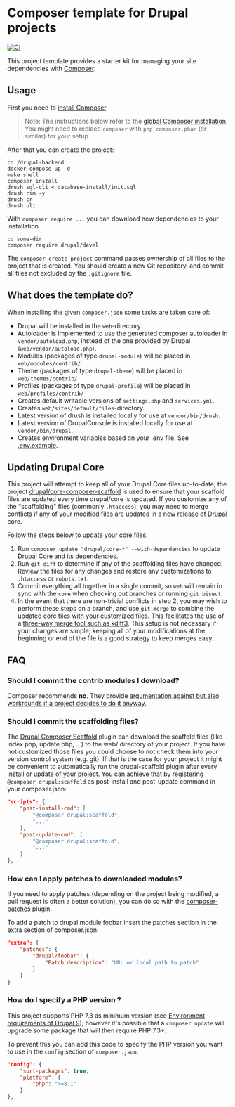 # Composer template for Drupal projects

[![CI](https://github.com/drupal-composer/drupal-project/actions/workflows/ci.yml/badge.svg?branch=9.x)](https://github.com/AlexanderBoevDev/assemblage-drupal-9)

This project template provides a starter kit for managing your site
dependencies with [Composer](https://getcomposer.org/).

## Usage

First you need to [install Composer](https://getcomposer.org/doc/00-intro.md#installation-linux-unix-osx).

> Note: The instructions below refer to the [global Composer installation](https://getcomposer.org/doc/00-intro.md#globally).
You might need to replace `composer` with `php composer.phar` (or similar)
for your setup.

After that you can create the project:

```
cd /drupal-backend
docker-compose up -d
make shell
composer install
drush sql-cli < database-install/init.sql
drush cim -y
drush cr
drush uli
```

With `composer require ...` you can download new dependencies to your
installation.

```
cd some-dir
composer require drupal/devel
```

The `composer create-project` command passes ownership of all files to the
project that is created. You should create a new Git repository, and commit
all files not excluded by the `.gitignore` file.

## What does the template do?

When installing the given `composer.json` some tasks are taken care of:

* Drupal will be installed in the `web`-directory.
* Autoloader is implemented to use the generated composer autoloader in `vendor/autoload.php`,
  instead of the one provided by Drupal (`web/vendor/autoload.php`).
* Modules (packages of type `drupal-module`) will be placed in `web/modules/contrib/`
* Theme (packages of type `drupal-theme`) will be placed in `web/themes/contrib/`
* Profiles (packages of type `drupal-profile`) will be placed in `web/profiles/contrib/`
* Creates default writable versions of `settings.php` and `services.yml`.
* Creates `web/sites/default/files`-directory.
* Latest version of drush is installed locally for use at `vendor/bin/drush`.
* Latest version of DrupalConsole is installed locally for use at `vendor/bin/drupal`.
* Creates environment variables based on your .env file. See [.env.example](.env.example).

## Updating Drupal Core

This project will attempt to keep all of your Drupal Core files up-to-date; the
project [drupal/core-composer-scaffold](https://github.com/drupal/core-composer-scaffold)
is used to ensure that your scaffold files are updated every time drupal/core is
updated. If you customize any of the "scaffolding" files (commonly `.htaccess`),
you may need to merge conflicts if any of your modified files are updated in a
new release of Drupal core.

Follow the steps below to update your core files.

1. Run `composer update "drupal/core-*" --with-dependencies` to update Drupal Core and its dependencies.
2. Run `git diff` to determine if any of the scaffolding files have changed.
   Review the files for any changes and restore any customizations to
  `.htaccess` or `robots.txt`.
1. Commit everything all together in a single commit, so `web` will remain in
   sync with the `core` when checking out branches or running `git bisect`.
1. In the event that there are non-trivial conflicts in step 2, you may wish
   to perform these steps on a branch, and use `git merge` to combine the
   updated core files with your customized files. This facilitates the use
   of a [three-way merge tool such as kdiff3](http://www.gitshah.com/2010/12/how-to-setup-kdiff-as-diff-tool-for-git.html). This setup is not necessary if your changes are simple;
   keeping all of your modifications at the beginning or end of the file is a
   good strategy to keep merges easy.

## FAQ

### Should I commit the contrib modules I download?

Composer recommends **no**. They provide [argumentation against but also
workrounds if a project decides to do it anyway](https://getcomposer.org/doc/faqs/should-i-commit-the-dependencies-in-my-vendor-directory.md).

### Should I commit the scaffolding files?

The [Drupal Composer Scaffold](https://github.com/drupal/core-composer-scaffold)
plugin can download the scaffold files (like index.php, update.php, …) to the
web/ directory of your project. If you have not customized those files you could
choose to not check them into your version control system (e.g. git). If that is
the case for your project it might be convenient to automatically run the
drupal-scaffold plugin after every install or update of your project. You can
achieve that by registering `@composer drupal:scaffold` as post-install and
post-update command in your composer.json:

```json
"scripts": {
    "post-install-cmd": [
        "@composer drupal:scaffold",
        "..."
    ],
    "post-update-cmd": [
        "@composer drupal:scaffold",
        "..."
    ]
},
```

### How can I apply patches to downloaded modules?

If you need to apply patches (depending on the project being modified, a pull
request is often a better solution), you can do so with the
[composer-patches](https://github.com/cweagans/composer-patches) plugin.

To add a patch to drupal module foobar insert the patches section in the extra
section of composer.json:

```json
"extra": {
    "patches": {
        "drupal/foobar": {
            "Patch description": "URL or local path to patch"
        }
    }
}
```

### How do I specify a PHP version ?

This project supports PHP 7.3 as minimum version (see [Environment requirements of Drupal 9](https://www.drupal.org/docs/understanding-drupal/how-drupal-9-was-made-and-what-is-included/environment-requirements-of)), however it's possible that a `composer update` will upgrade some package that will then require PHP 7.3+.

To prevent this you can add this code to specify the PHP version you want to use in the `config` section of `composer.json`:

```json
"config": {
    "sort-packages": true,
    "platform": {
        "php": ">=8.1"
    }
},
```
